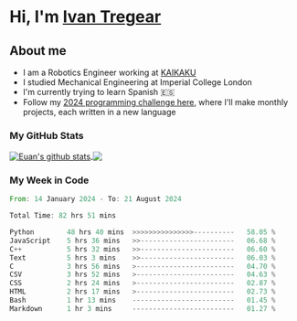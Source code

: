 # Hi, I'm [Ivan Tregear](https://www.linkedin.com/in/ivantregear/)

## About me

* I am a Robotics Engineer working at [KAIKAKU](https://github.com/KAIKAKU-AI)
* I studied Mechanical Engineering at Imperial College London
* I'm currently trying to learn Spanish :es:
* Follow my [2024 programming challenge here](https://github.com/ITregear?tab=repositories), where I'll make monthly projects, each written in a new language


### My GitHub Stats

<a href="#my-github-stats">
  <img align="center" src="https://github-readme-stats.vercel.app/api?username=itregear&count_private=true&show_icons=true&include_all_commits=true&theme=material-palenight" alt="Euan's github stats" />
</a>

<a href="#my-github-stats">
  <img align="center" src="https://github-readme-stats.vercel.app/api/top-langs/?username=itregear&layout=compact&theme=material-palenight" />
</a>

### My Week in Code
<!--START_SECTION:waka-->

```rust
From: 14 January 2024 - To: 21 August 2024

Total Time: 82 hrs 51 mins

Python        48 hrs 40 mins  >>>>>>>>>>>>>>>----------   58.05 %
JavaScript    5 hrs 36 mins   >>-----------------------   06.68 %
C++           5 hrs 32 mins   >>-----------------------   06.60 %
Text          5 hrs 3 mins    >>-----------------------   06.03 %
C             3 hrs 56 mins   >------------------------   04.70 %
CSV           3 hrs 52 mins   >------------------------   04.63 %
CSS           2 hrs 24 mins   >------------------------   02.87 %
HTML          2 hrs 17 mins   >------------------------   02.73 %
Bash          1 hr 13 mins    -------------------------   01.45 %
Markdown      1 hr 3 mins     -------------------------   01.27 %
```

<!--END_SECTION:waka-->
